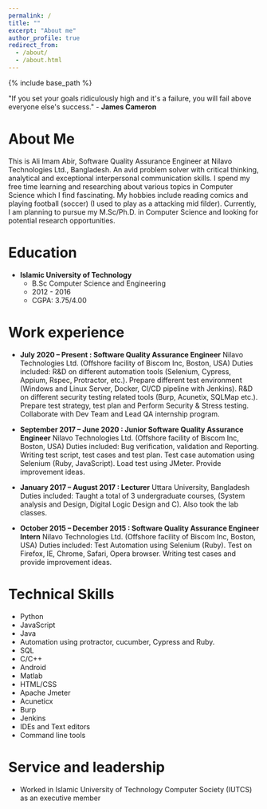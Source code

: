 ```yaml
---
permalink: /
title: ""
excerpt: "About me"
author_profile: true
redirect_from: 
  - /about/
  - /about.html
---
```

{% include base_path %}

"If you set your goals ridiculously high and it's a failure, you will fail above everyone else's success." - **James Cameron**

About Me
======
This is Ali Imam Abir, Software Quality Assurance Engineer at Nilavo Technologies Ltd., Bangladesh. An avid problem solver with critical thinking, analytical and exceptional interpersonal communication skills. I spend my free time learning and researching about various topics in Computer Science which I find fascinating. My hobbies include reading comics and playing football (soccer) (I used to play as a attacking mid filder). Currently, I am planning to pursue my M.Sc/Ph.D. in Computer Science and looking for potential research opportunities.



Education
======
* **Islamic University of Technology**
  * B.Sc Computer Science and Engineering
  * 2012 - 2016
  * CGPA: 3.75/4.00

Work experience
======
* **July 2020 – Present : Software Quality Assurance Engineer**
  Nilavo Technologies Ltd. (Offshore facility of Biscom Inc, Boston, USA)
  Duties included: R&D on different automation tools (Selenium, Cypress, Appium, Rspec, Protractor, etc.). Prepare different test environment (Windows and Linux Server, Docker, CI/CD pipeline with Jenkins). R&D on different security testing related tools (Burp, Acunetix, SQLMap etc.). Prepare test strategy, test plan and Perform Security & Stress testing. Collaborate with Dev Team and Lead QA internship program.
  
* **September 2017 – June 2020 : Junior Software Quality Assurance Engineer**
    Nilavo Technologies Ltd. (Offshore facility of Biscom Inc, Boston, USA)
   Duties included: Bug verification, validation and Reporting. Writing test script, test cases and test plan. Test case automation using Selenium (Ruby, JavaScript). Load test using JMeter. Provide improvement ideas. 

* **January 2017 – August 2017 : Lecturer**
  Uttara University, Bangladesh
  Duties included: Taught a total of 3 undergraduate courses, (System analysis and Design, Digital Logic Design and C). Also took the lab classes. 
 
* **October 2015 – December 2015 : Software Quality Assurance Engineer Intern**
  Nilavo Technologies Ltd. (Offshore facility of Biscom Inc, Boston, USA)
  Duties included: Test Automation using Selenium (Ruby). Test on Firefox, IE, Chrome, Safari, Opera browser. Writing test cases and provide improvement ideas.
  
Technical Skills
======

* Python
* JavaScript
* Java
* Automation using protractor, cucumber, Cypress and Ruby.
* SQL
* C/C++
* Android
* Matlab
* HTML/CSS
* Apache Jmeter
* Acuneticx
* Burp
* Jenkins
* IDEs and Text editors
* Command line tools

    
Service and leadership
======
* Worked in Islamic University of Technology Computer Society (IUTCS) as an executive member
